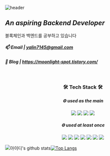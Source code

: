 ![header](https://capsule-render.vercel.app/api?type=waving&color=C6BBB7&height=300&section=header&text=Welcome&fontSize=90&desc=Ahreum's%20Github%20Profile&descAlign=60&descAlignY=20)

## _An aspiring Backend Developer_
블록체인과 백엔드를 공부하고 있습니다

##### 📫 Email | yalin7145@gmail.com


##### 📝 Blog | https://moonlight-spot.tistory.com/

<br>


<div align="center">

### 🛠 Tech Stack 🛠


##### ⚙ used as the main
<img src="https://img.shields.io/badge/JavaScript-F7DF1E?style=flat-square&logo=JavaScript&logoColor=white"/></a> 
<img src="https://img.shields.io/badge/Node.js-339933?style=flat-square&logo=Node.js&logoColor=white"/></a> 
<img src="https://img.shields.io/badge/Express.js-000000?style=flat-square&logo=Express&logoColor=white"/></a> 
<img src="https://img.shields.io/badge/MySQL-4479A1?style=flat-square&logo=MySQL&logoColor=white"/></a>  

##### ⚙ used at least once
<img src="https://img.shields.io/badge/HTML5-E34F26?style=flat-square&logo=HTML5&logoColor=white"/></a> 
<img src="https://img.shields.io/badge/CSS3-1572B6?style=flat-square&logo=CSS3&logoColor=white"/></a> 
<img src="https://img.shields.io/badge/React-61DAFB?style=flat-square&logo=React&logoColor=white"/></a>
<img src="https://img.shields.io/badge/Python-3776AB?style=flat-square&logo=Python&logoColor=white"> 
<img src="https://img.shields.io/badge/JAVA-007396?style=flat-square&logo=Java&logoColor=white"> 
<img src="https://img.shields.io/badge/Springboot-6DB33F?style=flat-square&logo=SpringBoot&logoColor=white"></a> 
<img src="https://img.shields.io/badge/MongoDB-47A248?style=flat-square&logo=MongoDB&logoColor=white"/></a>  

</div>

![아이디's github stats](https://github-readme-stats.vercel.app/api?username=Ahreum0714&show_icons=true&hide_border=true)[![Top Langs](https://github-readme-stats.vercel.app/api/top-langs/?username=Ahreum0714&layout=compact&hide_border=true)](https://github.com/anuraghazra/github-readme-stats)
